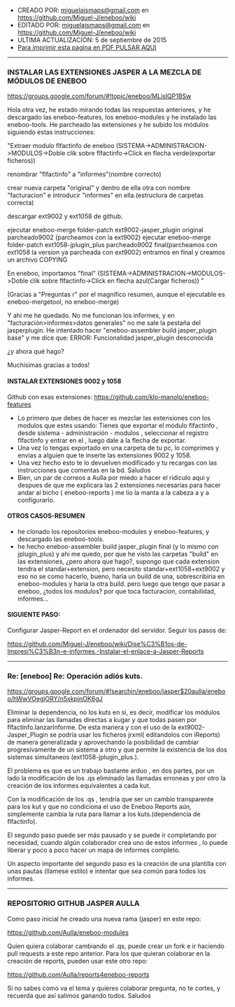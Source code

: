 * CREADO POR: miguelajsmaps@gmail.com en https://github.com/Miguel-J/eneboo/wiki
* EDITADO POR: miguelajsmaps@gmail.com en https://github.com/Miguel-J/eneboo/wiki
* ULTIMA ACTUALIZACIÓN: 5 de septiembre de 2015
* [Para imprimir esta pagina en PDF PULSAR AQUI](https://gitprint.com/Miguel-J/eneboo/wiki/eneboo-reports)

----

### INSTALAR LAS EXTENSIONES JASPER A LA MEZCLA DE MÓDULOS DE ENEBOO 

https://groups.google.com/forum/#!topic/eneboo/MLislQP1BSw

Hola otra vez, 
he estado mirando todas las respuestas anteriores, y he descargado las eneboo-features, los eneboo-modules y he instalado las eneboo-tools. He parcheado las extensiones y he subido los módulos siguiendo estas instrucciones: 

"Extraer modulo flfactinfo de eneboo (SISTEMA->ADMINISTRACION->MODULOS->Doble clik sobre flfactinfo->Click en flecha verde(exportar ficheros)) 

renombrar "flfactinfo" a "informes"(nombre correcto) 

crear nueva carpeta "original" y dentro de ella otra con nombre "facturacion" e introducir "informes" en ella.(estructura de carpetas correcta) 

descargar ext9002 y ext1058 de github. 

ejecutar eneboo-merge folder-patch ext9002-jasper_plugin original parcheado9002 (parcheamos con la ext9002) 
ejecutar eneboo-merge folder-patch ext1058-jplugin_plus parcheado9002 final(parcheamos con ext1058 la version ya parcheada con ext9002) 
entramos en final y creamos un archivo COPYING 

En eneboo, importamos "final" (SISTEMA->ADMINISTRACION->MODULOS->Doble clik sobre flfactinfo->Click en flecha azul(Cargar ficheros)) " 

(Gracias a "Preguntas r" por el magnífico resumen, aunque el ejecutable es eneboo-mergetool, no eneboo-merge) 

Y ahí me he quedado. No me funcionan los informes, y en "facturación>informes>datos generales" no me sale la pestaña del jasperplugin. 
He intentado hacer "eneboo-assembler build jasper_plugin base" y me dice que: 
ERROR: Funcionalidad jasper_plugin desconocida 

¿y ahora qué hago? 

Muchísimas gracias a todos!


#### INSTALAR EXTENSIONES 9002 y 1058

Github con esas extensiones: https://github.com/klo-manolo/eneboo-features

* Lo primero que debes de hacer es mezclar las extensiones  con los modulos que estes usando:
Tienes que exportar el módulo flfactinfo , desde sistema - administración - modulos , seleccionar el registro flfactinfo y entrar en el , luego dale a la flecha de exportar.
* Una vez lo tengas exportado en una carpeta de tu pc, lo comprimes y envias a alguien que te inserte las extensiones 9002 y 1058.
* Una vez hecho esto te lo devuelven modificado y tu recargas con las instrucciones que comentas en la bd. Saludos 
* Bien, un par de correos a Aulla por miedo a hacer el ridiculo aqui y despues de que me explicara las 2 extensiones necesarias para hacer andar al bicho ( eneboo-reports ) me lio la manta a la cabeza a y a configurarlo.


#### OTROS CASOS-RESUMEN

* he clonado los repositorios eneboo-modules y eneboo-features, y descargado las eneboo-tools.
* he hecho eneboo-assembler build jasper_plugin final (y lo mismo con jplugin_plus) y ahi me quedo, por que he visto las carpetas "build" en las extensiones, ¿pero ahora que hago?, supongo que cada extension tendra el standar+extension, pero necesito standar+ext1058+ext9002 y eso no se como hacerlo, bueno, haria un build de una, sobrescribiria en eneboo-modules y haria la otra build. pero luego que tengo que pasar a eneboo, ¿todos los modulos? por que toca facturacion, contabilidad, informes...

#### SIGUIENTE PASO:

Configurar Jasper-Report en el ordenador del servidor. Seguir los pasos de:

https://github.com/Miguel-J/eneboo/wiki/Dise%C3%B1os-de-Impresi%C3%B3n-e-informes.-Instalar-el-enlace-a-Jasper-Reports

***


### Re: [eneboo] Re: Operación adiós kuts.



https://groups.google.com/forum/#!searchin/eneboo/jasper$20aulla/eneboo/hWwVOegjORY/n5xkpjnOK6gJ

Eliminar la dependencia, no los kuts en si, es decir, modificar los módulos para eliminar las llamadas directas a kugar y que todas pasen por flfactinfo.lanzarInforme. De esta manera y con el uso de la ext9002-Jasper_Plugin se podría usar los ficheros jrxml( editandolos con iReports) de manera generalizada y aprovechando la posibilidad de cambiar progresivamente de un sistema a otro y que permite la existencia de los dos sistemas simultaneos (ext1058-jplugin_plus.).

El problema es que es un trabajo bastante arduo , en dos partes, por un lado la modificación de los .qs eliminado las llamadas erroneas y por otro la creación de los informes equivalentes a cada kut. 

Con la modificación de los .qs , tendría que ser un cambio transparente para los kut y que no condiciona el uso de Eneboo Reports aún, simplemente cambia la ruta para llamar a los kuts.(dependencia de flfactinfo).

El segundo paso puede ser más pausado y se puede ir completando por necesidad, cuando algún colaborador crea uno de estos informes , lo puede liberar y poco a poco hacer un mapa de informes completo. 

Un aspecto importante del segundo paso es la creación de una plantilla con unas pautas (llamese estilo) e intentar que sea común para todos los informes. 

---

### REPOSITORIO GITHUB JASPER AULLA

Como paso inicial he creado una nueva rama (jasper) en este repo:

https://github.com/Aulla/eneboo-modules

Quien quiera colaborar cambiando el .qs, puede crear un fork e ir haciendo pull requests a este repo anterior.
Para los que quieran colaborar en la creación de reports, pueden usar este otro repo:

https://github.com/Aulla/reports4eneboo-reports

Si no sabes como va el tema y quieres colaborar pregunta, no te cortes, y recuerda que así salimos ganando todos.
Saludos
